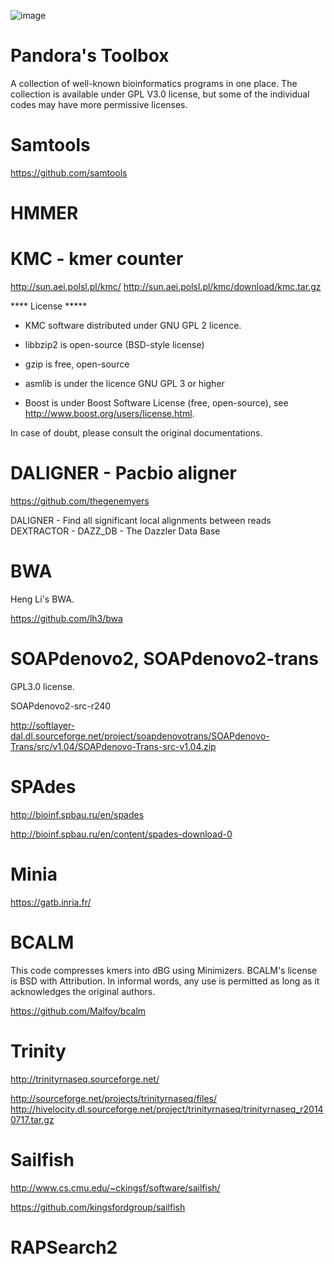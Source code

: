 ![image](https://cloud.githubusercontent.com/assets/3611756/5643160/a8574d64-9609-11e4-9abb-f5ee60779fa0.png)

Pandora's Toolbox
=================

A collection of well-known bioinformatics programs in one place. The collection is available under GPL V3.0 license, but some of the individual codes may have more permissive licenses.  

Samtools
========

https://github.com/samtools


HMMER
======




KMC - kmer counter
===================

http://sun.aei.polsl.pl/kmc/
http://sun.aei.polsl.pl/kmc/download/kmc.tar.gz

**** License *****
* KMC software distributed under GNU GPL 2 licence.

* libbzip2 is open-source (BSD-style license)

* gzip is free, open-source

* asmlib is under the licence GNU GPL 3 or higher

* Boost is under Boost Software License (free, open-source), see http://www.boost.org/users/license.html.

In case of doubt, please consult the original documentations.



DALIGNER - Pacbio aligner
=======================

https://github.com/thegenemyers

DALIGNER - Find all significant local alignments between reads
DEXTRACTOR -
DAZZ_DB	- The Dazzler Data Base


BWA
===

Heng Li's BWA.

https://github.com/lh3/bwa


SOAPdenovo2, SOAPdenovo2-trans
==============================

GPL3.0 license.

SOAPdenovo2-src-r240

http://softlayer-dal.dl.sourceforge.net/project/soapdenovotrans/SOAPdenovo-Trans/src/v1.04/SOAPdenovo-Trans-src-v1.04.zip



SPAdes
======

http://bioinf.spbau.ru/en/spades

http://bioinf.spbau.ru/en/content/spades-download-0



Minia
=====

https://gatb.inria.fr/


BCALM
=====

This code compresses kmers into dBG using Minimizers. BCALM's license is BSD with Attribution. 
In informal words, any use is permitted as long as it acknowledges the original authors.

https://github.com/Malfoy/bcalm


Trinity
=======

http://trinityrnaseq.sourceforge.net/

http://sourceforge.net/projects/trinityrnaseq/files/
http://hivelocity.dl.sourceforge.net/project/trinityrnaseq/trinityrnaseq_r20140717.tar.gz


Sailfish
========

http://www.cs.cmu.edu/~ckingsf/software/sailfish/

https://github.com/kingsfordgroup/sailfish


RAPSearch2
==========


